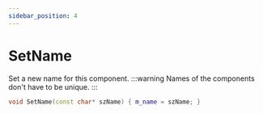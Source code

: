 ```yaml
---
sidebar_position: 4
---
```


# SetName
Set a new name for this component.
:::warning
Names of the components don't have to be unique.
:::
```cpp title="SetName"
void SetName(const char* szName) { m_name = szName; }
```